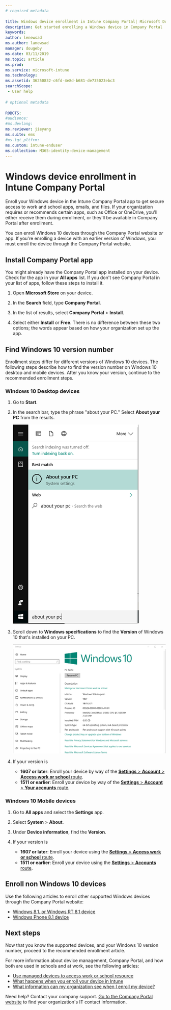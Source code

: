 ```yaml
---
# required metadata

title: Windows device enrollment in Intune Company Portal| Microsoft Docs
description: Get started enrolling a Windows device in Company Portal
keywords:
author: lenewsad
ms.author: lanewsad
manager: dougeby
ms.date: 03/11/2019
ms.topic: article
ms.prod:
ms.service: microsoft-intune
ms.technology:
ms.assetid: 36250832-c6fd-4e8d-b681-de735023ebc3
searchScope:
 - User help

# optional metadata

ROBOTS:   
#audience:
#ms.devlang:
ms.reviewer: jieyang
ms.suite: ems
#ms.tgt_pltfrm:
ms.custom: intune-enduser
ms.collection: M365-identity-device-management
---
```


# Windows device enrollment in Intune Company Portal  

Enroll your Windows device in the Intune Company Portal app to get secure access to work and school apps, emails, and files. If your organization requires or recommends certain apps, such as Office or OneDrive, you'll either receive them during enrollment, or they'll be available in Company Portal after enrollment.  

You can enroll Windows 10 devices through the Company Portal website *or* app. If you're enrolling a device with an earlier version of Windows, you must enroll the device through the Company Portal website.  

## Install Company Portal app  
You might already have the Company Portal app installed on your device. Check for the app in your __All apps__ list.  If you don't see Company Portal in your list of apps, follow these steps to install it.  

1. Open **Microsoft Store** on your device.

2. In the **Search** field, type **Company Portal**.

3. In the list of results, select **Company Portal** > **Install**.

4. Select either **Install** or **Free**. There is no difference between these two options; the words appear based on how your organization set up the app.  

## Find Windows 10 version number  
Enrollment steps differ for different versions of Windows 10 devices. The following steps describe how to find the version number on Windows 10 desktop and mobile devices. After you know your version, continue to the recommended enrollment steps.  

### Windows 10 Desktop devices  

1. Go to **Start**.

2. In the search bar, type the phrase "about your PC." Select __About your PC__ from the results.  


   ![search settings for about your pc](media/searching_for_about_your_pc.png)  

3. Scroll down to **Windows specifications** to find the **Version** of Windows 10 that's installed on your PC.  


   ![Windows 10 Desktop About Your PC](media/settings_about_pc.png)  

4. If your version is  

    *  __1607 or later__: Enroll your device by way of the [**Settings** > **Account** > **Access work or school** route](enroll-windows-10-device.md#enroll-windows-10-version-1607-and-later-device).   
    * __1511 or earlier__: Enroll your device by way of the [**Settings** > **Account** > **Your accounts** route](enroll-windows-10-device.md#enroll-windows-10-version-1511-and-earlier-device).  

### Windows 10 Mobile devices		

1.	Go to __All apps__ and select the __Settings__ app.	 
2.	Select __System__ > __About__.		
3.	Under __Device information__, find the __Version__.  
4. If your version is  

    *  __1607 or later__: Enroll your device using the [**Settings** > **Access work or school** route](enroll-windows-10-device.md#enroll-windows-10-version-1607-and-later-device).   
    * __1511 or earlier__: Enroll your device using the [**Settings** > **Accounts** route](enroll-windows-10-device.md#enroll-windows-10-version-1511-and-earlier-device).  

## Enroll non Windows 10 devices  
Use the following articles to enroll other supported Windows devices through the Company Portal website:   
* [Windows 8.1. or Windows RT 8.1 device](enroll-your-W81-or-rt81-windows.md)  
* [Windows Phone 8.1 device](enroll-your-wp81-windows.md)    

## Next steps  
Now that you know the supported devices, and your Windows 10 version number, proceed to the recommended enrollment article.  
 
For more information about device management, Company Portal, and how both are used in schools and at work, see the following articles:  
* [Use managed devices to access work or school resource](use-managed-devices-to-get-work-done.md)  
* [What happens when you enroll your device in Intune](what-happens-if-you-install-the-company-portal-app-and-enroll-your-device-in-intune-windows.md)  
* [What information can my organization see when I enroll my device?](what-info-can-your-company-see-when-you-enroll-your-device-in-intune.md)  

Need help? Contact your company support. [Go to the Company Portal website](https://go.microsoft.com/fwlink/?linkid=2010980) to find your organization's IT contact information.  
